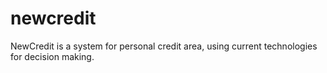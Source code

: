 # newcredit
NewCredit is a system for personal credit area, using current technologies for decision making.
